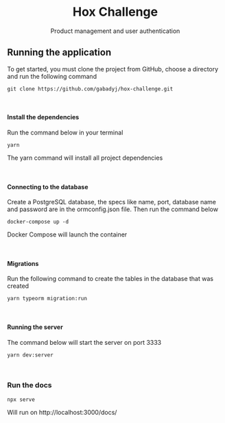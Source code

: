 <h1 align="center">Hox Challenge</h1>
<p align="center">Product management and user authentication</p>

## Running the application

To get started, you must clone the project from GitHub, choose a directory and run the following command

```shell
git clone https://github.com/gabadyj/hox-challenge.git
```

<br />

#### Install the dependencies

Run the command below in your terminal

```shell
yarn
```

The yarn command will install all project dependencies

<br />

#### Connecting to the database

Create a PostgreSQL database, the specs like name, port, database name and password are in the ormconfig.json file.
Then run the command below

```shell
docker-compose up -d
```

Docker Compose will launch the container

<br />

#### Migrations

Run the following command to create the tables in the database that was created

```shell
yarn typeorm migration:run
```

<br />

#### Running the server

The command below will start the server on port 3333

```shell
yarn dev:server
```

<br />

### Run the docs

```shell
npx serve
```

Will run on http://localhost:3000/docs/
